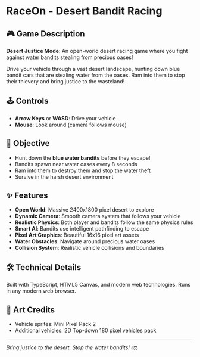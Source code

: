 # RaceOn - Desert Bandit Racing

## 🎮 Game Description

**Desert Justice Mode**: An open-world desert racing game where you fight against water bandits stealing from precious oases! 

Drive your vehicle through a vast desert landscape, hunting down blue bandit cars that are stealing water from the oases. Ram into them to stop their thievery and bring justice to the wasteland!

## 🕹️ Controls

- **Arrow Keys** or **WASD**: Drive your vehicle
- **Mouse**: Look around (camera follows mouse)

## 🎯 Objective

- Hunt down the **blue water bandits** before they escape!
- Bandits spawn near water oases every 8 seconds
- Ram into them to destroy them and stop the water theft
- Survive in the harsh desert environment

## ✨ Features

- **Open World**: Massive 2400x1800 pixel desert to explore
- **Dynamic Camera**: Smooth camera system that follows your vehicle
- **Realistic Physics**: Both player and bandits follow the same physics rules
- **Smart AI**: Bandits use intelligent pathfinding to escape
- **Pixel Art Graphics**: Beautiful 16x16 pixel art assets
- **Water Obstacles**: Navigate around precious water oases
- **Collision System**: Realistic vehicle collisions and boundaries

## 🛠️ Technical Details

Built with TypeScript, HTML5 Canvas, and modern web technologies. Runs in any modern web browser.

## 🎨 Art Credits

- Vehicle sprites: Mini Pixel Pack 2
- Additional vehicles: 2D Top-down 180 pixel vehicles pack

---

*Bring justice to the desert. Stop the water bandits!* 💧⚖️
